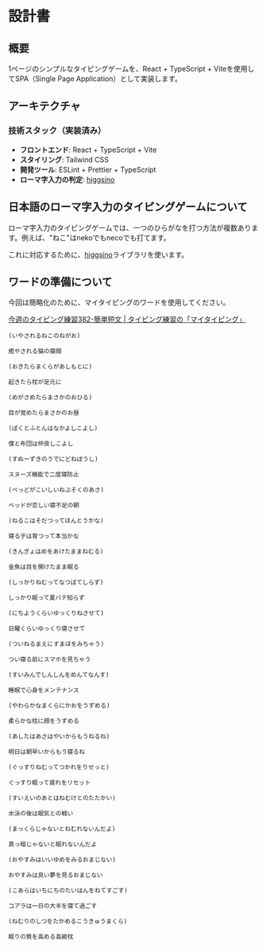 # 設計書

## 概要

1ページのシンプルなタイピングゲームを、React + TypeScript + Viteを使用してSPA（Single Page Application）として実装します。

## アーキテクチャ

### 技術スタック（実装済み）

- **フロントエンド**: React + TypeScript + Vite
- **スタイリング**: Tailwind CSS
- **開発ツール**: ESLint + Prettier + TypeScript
- **ローマ字入力の判定**: [higgsino](https://github.com/Boson328/higgsino)

## 日本語のローマ字入力のタイピングゲームについて

ローマ字入力のタイピングゲームでは、一つのひらがなを打つ方法が複数あります。例えば、"ねこ"はnekoでもnecoでも打てます。

これに対応するために、[higgsino](https://github.com/Boson328/higgsino)ライブラリを使います。

## ワードの準備について

今回は簡略化のために、マイタイピングのワードを使用してください。

[今週のタイピング練習382-簡単短文 | タイピング練習の「マイタイピング」](https://typing.twi1.me/game/507945)

```text
(いやされるねこのねがお)

癒やされる猫の寝顔

(おきたらまくらがあしもとに)

起きたら枕が足元に

(めがさめたらまさかのおひる)

目が覚めたらまさかのお昼

(ぼくとふとんはなかよしこよし)

僕と布団は仲良しこよし

(すぬーずきのうでにどねぼうし)

スヌーズ機能で二度寝防止

(べっどがこいしいねぶそくのあさ)

ベッドが恋しい寝不足の朝

(ねるこはそだつってほんとうかな)

寝る子は育つって本当かな

(きんぎょはめをあけたままねむる)

金魚は目を開けたまま眠る

(しっかりねむってなつばてしらず)

しっかり眠って夏バテ知らず

(にちようくらいゆっくりねさせて)

日曜くらいゆっくり寝させて

(ついねるまえにすまほをみちゃう)

つい寝る前にスマホを見ちゃう

(すいみんでしんしんをめんてなんす)

睡眠で心身をメンテナンス

(やわらかなまくらにかおをうずめる)

柔らかな枕に顔をうずめる

(あしたはあさはやいからもうねるね)

明日は朝早いからもう寝るね

(ぐっすりねむってつかれをりせっと)

ぐっすり眠って疲れをリセット

(すいえいのあとはねむけとのたたかい)

水泳の後は眠気との戦い

(まっくらじゃないとねむれないんだよ)

真っ暗じゃないと眠れないんだよ

(おやすみはいいゆめをみるおまじない)

おやすみは良い夢を見るおまじない

(こあらはいちにちのたいはんをねてすごす)

コアラは一日の大半を寝て過ごす

(ねむりのしつをたかめるこうきゅうまくら)

眠りの質を高める高級枕
```
